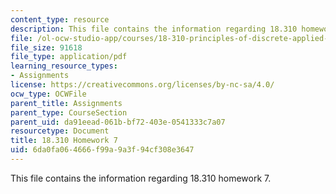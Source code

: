 ```yaml
---
content_type: resource
description: This file contains the information regarding 18.310 homework 7.
file: /ol-ocw-studio-app/courses/18-310-principles-of-discrete-applied-mathematics-fall-2013/6da0fa064666f99a9a3f94cf308e3647_MIT18_310F13_Homework7.pdf
file_size: 91618
file_type: application/pdf
learning_resource_types:
- Assignments
license: https://creativecommons.org/licenses/by-nc-sa/4.0/
ocw_type: OCWFile
parent_title: Assignments
parent_type: CourseSection
parent_uid: da91eead-061b-bf72-403e-0541333c7a07
resourcetype: Document
title: 18.310 Homework 7
uid: 6da0fa06-4666-f99a-9a3f-94cf308e3647
---
```

This file contains the information regarding 18.310 homework 7.